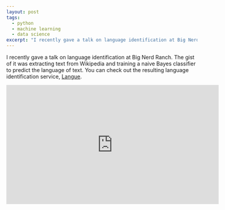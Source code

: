 ```yaml
---
layout: post
tags:
  - python
  - machine learning
  - data science
excerpt: "I recently gave a talk on language identification at Big Nerd Ranch. The gist of it was extracting text from Wikipedia and training a naive Bayes classifier to predict the language of text. You can check out the resulting classifier running on Heroku"
---
```


I recently gave a talk on language identification at Big Nerd Ranch. The gist
of it was extracting text from Wikipedia and training a naive Bayes classifier
to predict the language of text. You can check out the resulting
language identification service, [Langue](http://langue.herokuapp.com).

<iframe width="560" height="315" src="https://www.youtube.com/embed/yILPFWtw3_o" frameborder="0" allow="accelerometer; autoplay; encrypted-media; gyroscope; picture-in-picture" allowfullscreen></iframe>

<script async class="speakerdeck-embed" data-id="350ca42059e501319e4b4e4eb7a91577" data-ratio="1.33333333333333" src="//speakerdeck.com/assets/embed.js"></script>
